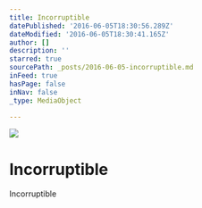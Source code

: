 ```yaml
---
title: Incorruptible
datePublished: '2016-06-05T18:30:56.289Z'
dateModified: '2016-06-05T18:30:41.165Z'
author: []
description: ''
starred: true
sourcePath: _posts/2016-06-05-incorruptible.md
inFeed: true
hasPage: false
inNav: false
_type: MediaObject

---
```

![](https://the-grid-user-content.s3-us-west-2.amazonaws.com/63f08e09-55c1-4e00-8a96-fdc9ad84bffb.jpg)

# Incorruptible

Incorruptible